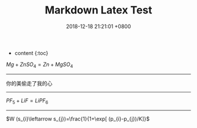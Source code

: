 ﻿---
layout: post
title: Markdown Latex Test
date:   2018-12-18 21:21:01 +0800
categories: ChO
tag: ChO
---

* content
{:toc}


$Mg + ZnSO_{4} = Zn + MgSO_{4}$

___

你的美偷走了我的心

___

$PF_{5} + LiF = LiPF_{6}$

___

$W (s_{i}\leftarrow s_{j})=\frac{1}{1+\exp[ (p_{i}-p_{j})/K]}$
